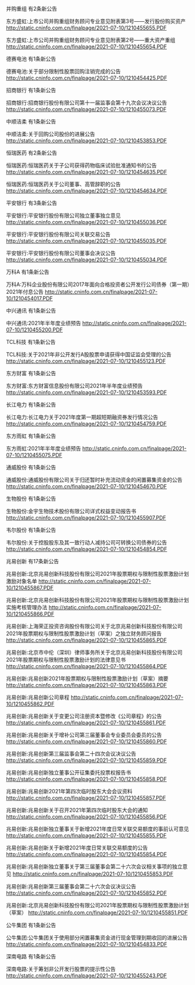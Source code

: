 并购重组 有2条新公告 

东方盛虹:上市公司并购重组财务顾问专业意见附表第3号——发行股份购买资产 http://static.cninfo.com.cn/finalpage/2021-07-10/1210455655.PDF 

东方盛虹:上市公司并购重组财务顾问专业意见附表第2号——重大资产重组 http://static.cninfo.com.cn/finalpage/2021-07-10/1210455654.PDF 

德赛电池 有1条新公告 

德赛电池:关于部分限制性股票回购注销完成的公告 http://static.cninfo.com.cn/finalpage/2021-07-10/1210454425.PDF 

招商银行 有1条新公告 

招商银行:招商银行股份有限公司第十一届监事会第十九次会议决议公告 http://static.cninfo.com.cn/finalpage/2021-07-10/1210455073.PDF 

中顺洁柔 有1条新公告 

中顺洁柔:关于回购公司股份的进展公告 http://static.cninfo.com.cn/finalpage/2021-07-10/1210453853.PDF 

恒瑞医药 有2条新公告 

恒瑞医药:恒瑞医药关于子公司获得药物临床试验批准通知书的公告 http://static.cninfo.com.cn/finalpage/2021-07-10/1210454635.PDF 

恒瑞医药:恒瑞医药关于公司董事、高管辞职的公告 http://static.cninfo.com.cn/finalpage/2021-07-10/1210454634.PDF 

平安银行 有3条新公告 

平安银行:平安银行股份有限公司独立董事独立意见 http://static.cninfo.com.cn/finalpage/2021-07-10/1210455036.PDF 

平安银行:平安银行股份有限公司关联交易公告 http://static.cninfo.com.cn/finalpage/2021-07-10/1210455035.PDF 

平安银行:平安银行股份有限公司董事会决议公告 http://static.cninfo.com.cn/finalpage/2021-07-10/1210455034.PDF 

万科A 有1条新公告 

万科A:万科企业股份有限公司2017年面向合格投资者公开发行公司债券（第一期）2021年付息公告 http://static.cninfo.com.cn/finalpage/2021-07-10/1210454017.PDF 

中兴通讯 有1条新公告 

中兴通讯:2021年半年度业绩预告 http://static.cninfo.com.cn/finalpage/2021-07-10/1210455200.PDF 

TCL科技 有1条新公告 

TCL科技:关于2021年非公开发行A股股票申请获得中国证监会受理的公告 http://static.cninfo.com.cn/finalpage/2021-07-10/1210455123.PDF 

东方财富 有1条新公告 

东方财富:东方财富信息股份有限公司2021年半年度业绩预告 http://static.cninfo.com.cn/finalpage/2021-07-10/1210453593.PDF 

长江电力 有1条新公告 

长江电力:长江电力关于2021年度第一期超短期融资券发行情况公告 http://static.cninfo.com.cn/finalpage/2021-07-10/1210454759.PDF 

东方雨虹 有1条新公告 

东方雨虹:2021年半年度业绩预告 http://static.cninfo.com.cn/finalpage/2021-07-10/1210455075.PDF 

通威股份 有1条新公告 

通威股份:通威股份有限公司关于归还暂时补充流动资金的闲置募集资金的公告 http://static.cninfo.com.cn/finalpage/2021-07-10/1210454670.PDF 

生物股份 有1条新公告 

生物股份:金宇生物技术股份有限公司详式权益变动报告书 http://static.cninfo.com.cn/finalpage/2021-07-10/1210455907.PDF 

韦尔股份 有1条新公告 

韦尔股份:关于控股股东及其一致行动人减持公司可转换公司债券的公告 http://static.cninfo.com.cn/finalpage/2021-07-10/1210454854.PDF 

兆易创新 有17条新公告 

兆易创新:北京兆易创新科技股份有限公司2021年股票期权与限制性股票激励计划激励对象名单 http://static.cninfo.com.cn/finalpage/2021-07-10/1210455867.PDF 

兆易创新:北京兆易创新科技股份有限公司2021年股票期权与限制性股票激励计划实施考核管理办法 http://static.cninfo.com.cn/finalpage/2021-07-10/1210455866.PDF 

兆易创新:上海荣正投资咨询股份有限公司关于北京兆易创新科技股份有限公司2021年股票期权与限制性股票激励计划（草案）之独立财务顾问报告 http://static.cninfo.com.cn/finalpage/2021-07-10/1210455865.PDF 

兆易创新:北京市中伦（深圳）律师事务所关于北京兆易创新科技股份有限公司2021年股票期权与限制性股票激励计划的法律意见书 http://static.cninfo.com.cn/finalpage/2021-07-10/1210455864.PDF 

兆易创新:兆易创新2021年股票期权与限制性股票激励计划（草案）摘要 http://static.cninfo.com.cn/finalpage/2021-07-10/1210455863.PDF 

兆易创新:兆易创新公司章程 http://static.cninfo.com.cn/finalpage/2021-07-10/1210455862.PDF 

兆易创新:兆易创新关于变更公司注册资本暨修改《公司章程》的公告 http://static.cninfo.com.cn/finalpage/2021-07-10/1210455861.PDF 

兆易创新:兆易创新关于增补公司第三届董事会专业委员会委员的公告 http://static.cninfo.com.cn/finalpage/2021-07-10/1210455860.PDF 

兆易创新:兆易创新第三届监事会第二十四次会议决议公告 http://static.cninfo.com.cn/finalpage/2021-07-10/1210455859.PDF 

兆易创新:兆易创新独立董事公开征集委托投票权报告书 http://static.cninfo.com.cn/finalpage/2021-07-10/1210455858.PDF 

兆易创新:兆易创新2021年第四次临时股东大会会议资料 http://static.cninfo.com.cn/finalpage/2021-07-10/1210455857.PDF 

兆易创新:兆易创新关于召开2021年第四次临时股东大会的通知 http://static.cninfo.com.cn/finalpage/2021-07-10/1210455856.PDF 

兆易创新:兆易创新独立董事关于新增2021年度日常关联交易额度的事前认可意见 http://static.cninfo.com.cn/finalpage/2021-07-10/1210455855.PDF 

兆易创新:兆易创新关于新增2021年度日常关联交易额度的公告 http://static.cninfo.com.cn/finalpage/2021-07-10/1210455854.PDF 

兆易创新:兆易创新独立董事关于第三届董事会第二十六次会议相关事项的独立意见 http://static.cninfo.com.cn/finalpage/2021-07-10/1210455853.PDF 

兆易创新:兆易创新第三届董事会第二十六次会议决议公告 http://static.cninfo.com.cn/finalpage/2021-07-10/1210455852.PDF 

兆易创新:北京兆易创新科技股份有限公司2021年股票期权与限制性股票激励计划（草案） http://static.cninfo.com.cn/finalpage/2021-07-10/1210455851.PDF 

公牛集团 有1条新公告 

公牛集团:公牛集团关于使用部分闲置募集资金进行现金管理到期收回的进展公告 http://static.cninfo.com.cn/finalpage/2021-07-10/1210454833.PDF 

深南电路 有1条新公告 

深南电路:关于筹划非公开发行股票的提示性公告 http://static.cninfo.com.cn/finalpage/2021-07-10/1210455243.PDF 

